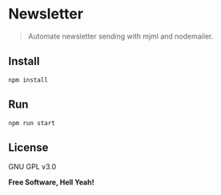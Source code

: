 Newsletter
===

> Automate newsletter sending with mjml and nodemailer.

Install
---

`npm install`

Run
---

`npm run start`

License
---

GNU GPL v3.0

**Free Software, Hell Yeah!**
